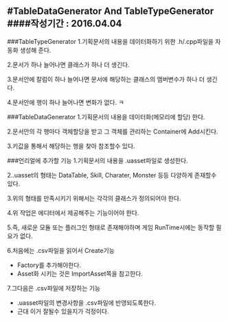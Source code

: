 #TableDataGenerator And TableTypeGenerator
####작성기간 : 2016.04.04
---
###TableTypeGenerator
1.기획문서의 내용을 데이터화하기 위한 .h/.cpp파일을 자동화 생성해 준다.

2.문서가 하나 늘어나면 클래스가 하나 더 생긴다.

3.문서안에 칼럼이 하나 늘어나면 문서에 해당하는 클래스의 맴버변수가 하나 더 생긴다.

4.문서안에 행이 하나 늘어나면 변화가 없다. ㅋ

###TableDataGenerator
1.기획문서의 내용을 데이터화(메모리에 할당) 한다.

2.문서안의 각 행마다 객체할당을 받고 그 객체를 관리하는 Container에 Add시킨다.

3.키값을 통해서 해당하는 행을 찾아 참조할수 있다.

###언리얼에 추가할 기능
1.기획문서의 내용을 .uasset파일로 생성한다.

2..uasset의 형태는 DataTable, Skill, Charater, Monster 등등 다양하게 존재할수 있다.

3.위의 형태를 만족시키기 위해서는 각각의 클래스가 정의되어야 한다.

4.위 작업은 에디터에서 제공해주는 기능이어야 한다.

5.즉, 새로운 모듈 또는 플러그인 형태로 존재해야하며 게임 RunTime시에는 동작할 필요가 없다.

6.처음에는 .csv파일을 읽어서 Create기능
- Factory를 추가해야한다.
- Asset화 시키는 것은 ImportAsset쪽을 참고한다.

7.그다음은 .csv파일에 저장하는 기능
- .uasset파일의 변경사항을 .csv파일에 반영되도록한다.
- 근대 이거 잘될수 있을지가 걱정이다.
